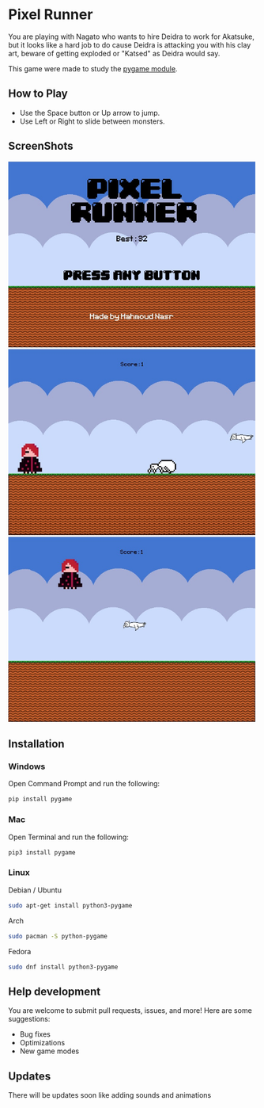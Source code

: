 # **Pixel Runner**

You are playing with Nagato who wants to hire Deidra to work for Akatsuke, but it looks like a hard job to do cause Deidra is
attacking you with his clay art, beware of getting exploded or "Katsed" as Deidra would say. 



This game were made to study the [pygame module](https://www.pygame.org/docs/).

## How to Play

* Use the Space button or Up arrow to jump.
* Use Left or Right to slide between monsters.

## ScreenShots

<img src="https://raw.githubusercontent.com/MahmoudNasrAly/Pixel-Runner/main/src/assets/SC1.jpg" alt="Screenshot 1" width="500"/>
<img src="https://raw.githubusercontent.com/MahmoudNasrAly/Pixel-Runner/main/src/assets/SC2.jpg" alt="Screenshot 1" width="500"/>
<img src="https://raw.githubusercontent.com/MahmoudNasrAly/Pixel-Runner/main/src/assets/SC3.jpg" alt="Screenshot 1" width="500"/>


## Installation

### Windows

Open Command Prompt and run the following:

```sh
pip install pygame
```

### Mac

Open Terminal and run the following:

```sh
pip3 install pygame
```

### Linux

Debian / Ubuntu

```sh
sudo apt-get install python3-pygame
```

Arch

```sh
sudo pacman -S python-pygame
```

Fedora

```sh
sudo dnf install python3-pygame
```

## Help development

You are welcome to submit pull requests, issues, and more! Here are some suggestions:

* Bug fixes
* Optimizations
* New game modes

## Updates
There will be updates soon like adding sounds and animations
